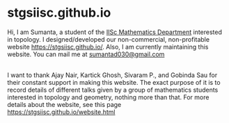 # stgsiisc.github.io


Hi, I am Sumanta, a student of the <a href="http://www.math.iisc.ac.in/">IISc Mathematics Department</a> interested in topology. I designed/developed our non-commercial, non-profitable website https://stgsiisc.github.io/. Also, I am currently maintaining this website. You can mail me at <a href="mailto:sumantad030@gmail.com">sumantad030@gmail.com</a> <br/> <br/>




I want to thank Ajay Nair, Kartick Ghosh, Sivaram P., and Gobinda Sau for their constant support in making this website. The exact purpose of it is to record details of different talks given by a group of mathematics students interested in topology and geometry, nothing more than that. For more details about the website, see this page https://stgsiisc.github.io/website.html
